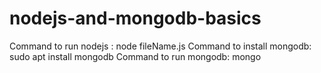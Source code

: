 # nodejs-and-mongodb-basics

Command to run nodejs : node fileName.js
Command to install mongodb: sudo apt install mongodb
Command to run mongodb: mongo


